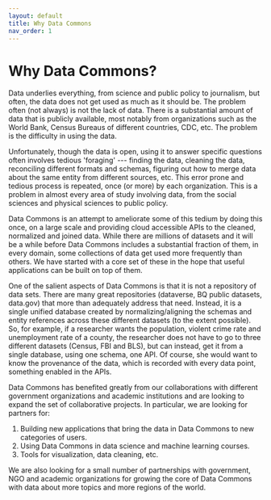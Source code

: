 ```yaml
---
layout: default
title: Why Data Commons
nav_order: 1
---
```


# Why Data Commons?

Data underlies everything, from science and public policy to journalism, but often, the data does not get used as much as it should be. The problem often (not always) is not the lack of data. There is a substantial amount of data that  is publicly available, most notably from organizations such  as the World Bank, Census Bureaus of different countries, CDC, etc. The problem is the difficulty in using the data.

Unfortunately, though the data is open, using it to answer specific questions often involves tedious 'foraging' --- finding the data, cleaning the data, reconciling different formats and schemas, figuring out how to merge data about the same entity from different sources, etc. This error prone and tedious process is repeated, once (or more) by each organization. This is a problem in almost every area of study involving data, from the social sciences and physical sciences to public policy.

Data Commons is an attempt to ameliorate some of this tedium by doing this once, on a large scale and providing cloud accessible APIs to the cleaned, normalized and joined data. While there are millions of datasets and it will be a while before Data Commons includes a substantial fraction of them, in every domain, some collections of data get used more frequently than others. We have started with a core set of these in the hope that useful applications can be built on top of them.

One of the salient aspects of Data Commons is that it is not a repository of data sets. There are many great repositories (dataverse, BQ public datasets, data.gov) that more than adequately address that need. Instead, it is a single unified database created by normalizing/aligning the schemas and entity references across these different datasets (to the extent possible). So, for example, if a researcher wants the population, violent crime rate and unemployment rate of a county, the researcher does not have to go to three different datasets (Census, FBI and BLS), but can instead, get it from a single database, using one schema, one API. Of course, she would want to know the provenance of the data, which is recorded with every data point, something enabled in the APIs.

Data Commons has benefited greatly from our collaborations with different government organizations and academic institutions and are looking to expand the set of collaborative projects. In particular, we are looking for partners for:

1. Building new applications that bring the data in Data Commons to new categories of users.
1. Using Data Commons in data science and machine learning courses.
1. Tools for visualization, data cleaning, etc.

We are also looking for a small number of partnerships with government, NGO and academic organizations for growing the core of Data Commons with data about more topics and more regions of the world.
